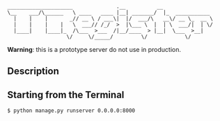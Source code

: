     _____________________              .__          __                
    \__    ___/\______   \ ____   ____ |__| _______/  |_  ___________ 
      |    |    |       _// __ \ / ___\|  |/  ___/\   __\/ __ \_  __ \
      |    |    |    |   \  ___// /_/  >  |\___ \  |  | \  ___/|  | \/
      |____|    |____|_  /\___  >___  /|__/____  > |__|  \___  >__|   
                       \/     \/_____/         \/            \/       

**Warning**: this is a prototype server do not use in production.
## Description

## Starting from the Terminal

    $ python manage.py runserver 0.0.0.0:8000
    
